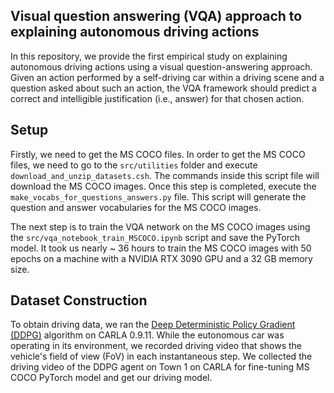 ## Visual question answering (VQA) approach to explaining autonomous driving actions

In this repository, we provide the first empirical study on explaining autonomous driving actions using a visual question-answering approach. Given an action performed by a self-driving car within a driving scene and a question asked about such an action, the VQA framework should predict a correct and intelligible justification (i.e., answer) for that chosen action.  
## Setup

Firstly, we need to get the MS COCO files. In order to get the MS COCO files, we need to go to  the ```src/utilities``` folder and execute ``` download_and_unzip_datasets.csh ```. The commands inside this script file will download the MS COCO images. Once this step is completed,  execute the ```make_vocabs_for_questions_answers.py``` file. This script will generate the question and answer vocabularies for the MS COCO images.

The next step is to train the VQA network on the MS COCO images using the ```src/vqa_notebook_train_MSCOCO.ipynb``` script and save the PyTorch model. It took us nearly ~ 36 hours to train the MS COCO images with 50 epochs on a machine with a NVIDIA RTX 3090 GPU and a 32 GB memory size.   

## Dataset Construction
To obtain driving data, we ran the [Deep Deterministic Policy Gradient (DDPG)]([url](https://arxiv.org/pdf/1509.02971.pdf)) algorithm on CARLA 0.9.11. While the eutonomous car was operating in its environment, we recorded driving video that shows the vehicle's field of view (FoV) in each instantaneous step. We collected the driving video of the DDPG agent on Town 1 on CARLA for fine-tuning MS COCO PyTorch model and get our driving model.  
